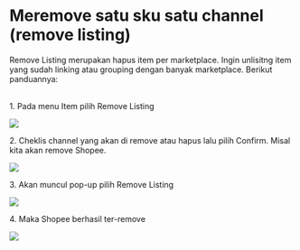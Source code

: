 # Meremove satu sku satu channel (remove listing)

Remove Listing merupakan hapus item per marketplace. Ingin unlisitng item yang sudah linking atau grouping dengan banyak marketplace. Berikut panduannya:

\
1\. Pada menu Item pilih Remove Listing

![](https://s3.amazonaws.com/cdn.freshdesk.com/data/helpdesk/attachments/production/48070710406/original/cKc8DJv-nUezZe0EtmY3ggUmJUiD2AdLUA.png?1605547293)

2\. Cheklis channel yang akan di remove atau hapus lalu pilih Confirm. Misal kita akan remove Shopee.

![](https://s3.amazonaws.com/cdn.freshdesk.com/data/helpdesk/attachments/production/48070710652/original/\_3POQ\_iCkkQ1AeSWAeO4twmhwXlWlNpcQQ.png?1605547353)

3\. Akan muncul pop-up pilih Remove Listing

![](https://s3.amazonaws.com/cdn.freshdesk.com/data/helpdesk/attachments/production/48070710762/original/XbvBUzF6nzBYkpsvF5TmGeQqDkX8w\_MTSg.png?1605547407)

4\. Maka Shopee berhasil ter-remove

![](https://s3.amazonaws.com/cdn.freshdesk.com/data/helpdesk/attachments/production/48070710917/original/xwFEMrX4Fpnx2kflD6fXbsPpePRH0q6rlQ.png?1605547442)
